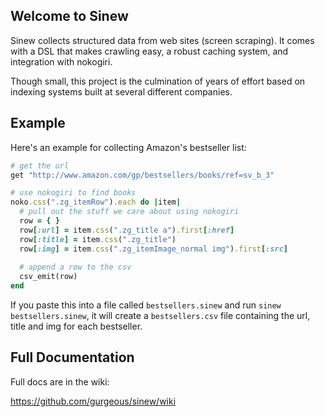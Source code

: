 ## Welcome to Sinew

Sinew collects structured data from web sites (screen scraping). It comes with a DSL that makes crawling easy, a robust caching system, and integration with nokogiri.

Though small, this project is the culmination of years of effort based on indexing systems built at several different companies.

## Example

Here's an example for collecting Amazon's bestseller list:

```ruby
# get the url
get "http://www.amazon.com/gp/bestsellers/books/ref=sv_b_3"

# use nokogiri to find books
noko.css(".zg_itemRow").each do |item|
  # pull out the stuff we care about using nokogiri
  row = { }
  row[:url] = item.css(".zg_title a").first[:href]
  row[:title] = item.css(".zg_title")
  row[:img] = item.css(".zg_itemImage_normal img").first[:src]
  
  # append a row to the csv
  csv_emit(row)
end
```

If you paste this into a file called `bestsellers.sinew` and run `sinew bestsellers.sinew`, it will create a `bestsellers.csv` file containing the url, title and img for each bestseller.

## Full Documentation

Full docs are in the wiki:

https://github.com/gurgeous/sinew/wiki
